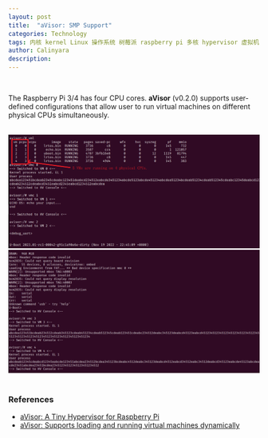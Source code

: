 ```yaml
---
layout: post
title:  "aVisor: SMP Support"
categories: Technology
tags: 内核 kernel Linux 操作系统 树莓派 raspberry pi 多核 hypervisor 虚拟机 虚拟化 virtualization OS 调度 arm en automotive avisor smp
author: Calinyara
description:
---
```


<br>

The Raspberry Pi 3/4 has four CPU cores.  **aVisor** (v0.2.0) supports user-defined configurations that allow user to run virtual machines on different physical CPUs simultaneously.

<br>

<div align="center"><img src="/assets/images/20230830-aVisor/1.png"/></div>
<div align="center"><img src="/assets/images/20230830-aVisor/2.png"/></div>

<br>

### References

- [aVisor: A Tiny Hypervisor for Raspberry Pi](https://calinyara.github.io/technology/2023/02/25/aVisor-en.html)
- [aVisor: Supports loading and running virtual machines dynamically](https://calinyara.gitlab.io/technology/2023/08/13/aVisor-en-2.html)

<br>

<!-- Google tag (gtag.js) -->
<script async src="https://www.googletagmanager.com/gtag/js?id=G-69PP8GKYST"></script>
<script>
  window.dataLayer = window.dataLayer || [];
  function gtag(){dataLayer.push(arguments);}
  gtag('js', new Date());
  gtag('config', 'G-69PP8GKYST');
</script>



<!-- Global site tag (gtag.js) - Google Analytics -->

<script async src="https://www.googletagmanager.com/gtag/js?id=UA-66555622-4"></script>
<script>
  window.dataLayer = window.dataLayer || [];
  function gtag(){dataLayer.push(arguments);}
  gtag('js', new Date());
  gtag('config', 'UA-66555622-4');
</script>


<!-- Google tag (gtag.js) -->
<script async src="https://www.googletagmanager.com/gtag/js?id=G-27WH7FZ7KT"></script>
<script>
  window.dataLayer = window.dataLayer || [];
  function gtag(){dataLayer.push(arguments);}
  gtag('js', new Date());
  gtag('config', 'G-27WH7FZ7KT');
</script>